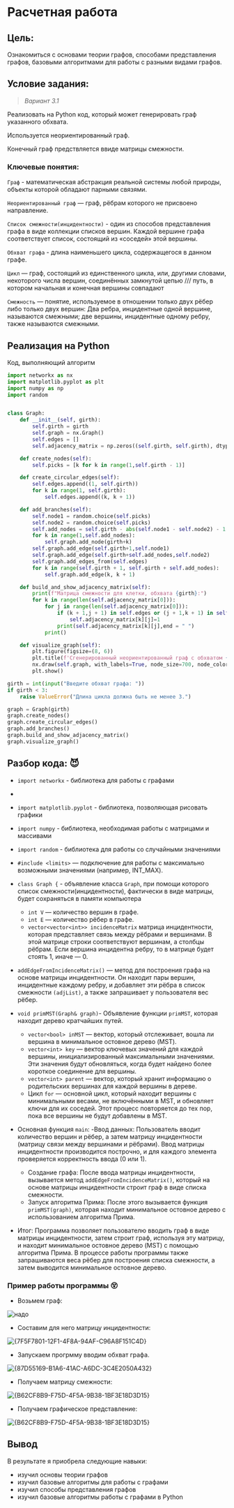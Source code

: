 


# Расчетная работа 

## Цель:

Ознакомиться с основами теории графов, способами представления графов, базовыми алгоритмами для работы с разными видами графов.

## Условие задания:

>*Вариант 3.1*

Реализовать на Python код, который может генерировать граф указанного обхвата.

Используется неориентированный граф.

Конечный граф предствляется ввиде матрицы смежности.

### Ключевые понятия:
`Граф` - математическая абстракция реальной системы любой природы, объекты которой обладают парными связями.

`Неориентированный граф` —  граф, рёбрам которого не присвоено направление.

`Список смежности(инцидентности)` - один из способов представления графа в виде коллекции списков вершин. Каждой вершине графа соответствует список, состоящий из «соседей» этой вершины.

`Обхват графа` - длина наименьшего цикла, содержащегося в данном графе.

`Цикл` — граф, состоящий из единственного цикла, или, другими словами, некоторого числа вершин, соединённых замкнутой цепью /// путь, в котором начальная и конечная вершины совпадают

`Смежность` — понятие, используемое в отношении только двух рёбер либо только двух вершин: Два ребра, инцидентные одной вершине, называются смежными; две вершины, инцидентные одному ребру, также называются смежными. 

## Реализация на Python

Код, выполняющий алгоритм
``` python
import networkx as nx
import matplotlib.pyplot as plt
import numpy as np
import random


class Graph:
    def __init__(self, girth):
        self.girth = girth
        self.graph = nx.Graph()
        self.edges = []
        self.adjacency_matrix = np.zeros((self.girth, self.girth), dtype=int)

    def create_nodes(self):
        self.picks = [k for k in range(1,self.girth - 1)]

    def create_circular_edges(self):
        self.edges.append((1, self.girth))
        for k in range(1, self.girth):
            self.edges.append((k, k + 1))

    def add_branches(self):
        self.node1 = random.choice(self.picks)
        self.node2 = random.choice(self.picks)
        self.add_nodes = self.girth - abs(self.node1 - self.node2) - 1
        for k in range(1,self.add_nodes):
            self.graph.add_node(girth+k)
        self.graph.add_edge(self.girth+1,self.node1)
        self.graph.add_edge(self.girth+self.add_nodes,self.node2)
        self.graph.add_edges_from(self.edges)
        for k in range(self.girth + 1, self.girth + self.add_nodes):
            self.graph.add_edge(k, k + 1)

    def build_and_show_adjacency_matrix(self):
        print(f"Матрица смежности для клетки, обхвата {girth}:")
        for k in range(len(self.adjacency_matrix[0])):
            for j in range(len(self.adjacency_matrix[0])):
                if (k + 1,j + 1) in self.edges or (j + 1,k + 1) in self.edges:
                    self.adjacency_matrix[k][j]=1
                print(self.adjacency_matrix[k][j],end = " ")
            print()

    def visualize_graph(self):
        plt.figure(figsize=(8, 6))
        plt.title(f'Сгенерированный неориентированный граф с обхватом {self.girth}')
        nx.draw(self.graph, with_labels=True, node_size=700, node_color='lightblue', font_size=10, font_weight='bold')
        plt.show()

girth = int(input("Введите обхват графа: "))
if girth < 3:
    raise ValueError("Длина цикла должна быть не менее 3.")

graph = Graph(girth)
graph.create_nodes()
graph.create_circular_edges()
graph.add_branches()
graph.build_and_show_adjacency_matrix()
graph.visualize_graph()

```
## Разбор кода: 😈
- `import networkx` - библиотека для работы с графами
- 
- `import matplotlib.pyplot` - библиотека, позволяющая рисовать графики

- `import numpy` - библиотека, необходимая работы с матрицами и массивами

- `import random` - библиотека для работы со случайными значениями

- `#include <limits>` — подключение для работы с максимально возможными значениями (например, INT_MAX).
-  `class Graph {` - объявление класса `Graph`, при помощи которого список смежности(инцидентности), фактически в виде матрицы, будет сохраняться в памяти компьютера
   - `int V` — количество вершин в графе.
   - `int E` — количество рёбер в графе.
   - `vector<vector<int>> incidenceMatrix`  матрица инцидентности, которая представляет связь между рёбрами и вершинами. В этой матрице строки соответствуют 
 вершинам, а столбцы рёбрам. Если вершина инцидентна ребру, то в матрице будет стоять 1, иначе — 0.
- `addEdgeFromIncidenceMatrix()` — метод для построения графа на основе матрицы инцидентности. Он находит пары вершин, инцидентные каждому ребру, и добавляет эти рёбра в список смежности `(adjList)`, а также запрашивает у пользователя вес рёбер.
- `void primMST(Graph& graph)`- Объявление функции `primMST`, которая находит дерево кратчайших путей.
  - `vector<bool> inMST` — вектор, который отслеживает, вошла ли вершина в минимальное остовное дерево (MST).
  - `vector<int> key` — вектор ключевых значений для каждой вершины, инициализированный максимальными значениями. Эти значения будут обновляться, когда будет найдено более короткое соединение для вершины.
  - `vector<int> parent` — вектор, который хранит информацию о родительских вершинах для каждой вершины в дереве.
  - Цикл `for` — основной цикл, который находит вершины с минимальными весами, не включёнными в MST, и обновляет ключи для их соседей. Этот процесс повторяется до тех пор, пока все вершины не будут добавлены в MST.
- Основная функция `main`:
    -Ввод данных: Пользователь вводит количество вершин и рёбер, а затем матрицу инцидентности (матрицу связи между вершинами и рёбрами). Ввод матрицы инцидентности производится построчно, и для каждого элемента проверяется корректность ввода (0 или 1).
  - Создание графа: После ввода матрицы инцидентности, вызывается метод `addEdgeFromIncidenceMatrix()`, который на основе матрицы инцидентности строит граф в виде списка смежности.
  - Запуск алгоритма Прима: После этого вызывается функция `primMST(graph)`, которая находит минимальное остовное дерево с использованием алгоритма Прима.
- Итог:
Программа позволяет пользователю вводить граф в виде матрицы инцидентности, затем строит граф, используя эту матрицу, и находит минимальное остовное дерево (MST) с помощью алгоритма Прима. В процессе работы программы также запрашиваются веса рёбер для построения списка смежности, а затем выводится минимальное остовное дерево.

### Пример работы программы 😵

- Возьмем граф:



![надо](https://github.com/user-attachments/assets/77ed0302-205f-4ed5-9beb-e1c89f687ee0)

- Составим для него матрицу инцидентности:



![{7F5F7801-12F1-4F8A-94AF-C96A8F151C4D}](https://github.com/user-attachments/assets/e0bd9c08-014a-4182-a7b4-e94700f8512b)

- Запускаем прогрмму вводим обхват графа.




![{87D55169-B1A6-41AC-A6DC-3C4E2050A432}](https://github.com/user-attachments/assets/b5071f79-9b72-467c-93a8-3363aa8d15e2)
- Получаем матрицу смежности:



 ![{B62CF8B9-F75D-4F5A-9B38-1BF3E18D3D15}](https://github.com/user-attachments/assets/e59d1946-99a0-45f3-8ae9-fa5cc87fa9c6)
- Получаем графическое представление:



 ![{B62CF8B9-F75D-4F5A-9B38-1BF3E18D3D15}](https://github.com/user-attachments/assets/e59d1946-99a0-45f3-8ae9-fa5cc87fa9c6)

## Вывод
В результате я приобрела следующие навыки:
- изучил основы теории графов
- изучил базовые алгоритмы для работы с графами
- изучил способы представления графов
- изучил базовые алгоритмы работы с графами в Python

  
